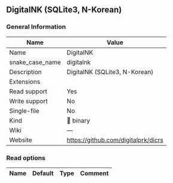 
## DigitalNK (SQLite3, N-Korean) ##

### General Information ###
Name | Value
---- | -------
Name | DigitalNK
snake_case_name | digitalnk
Description | DigitalNK (SQLite3, N-Korean)
Extensions | 
Read support | Yes
Write support | No
Single-file | No
Kind | 🔢 binary
Wiki | ―
Website | https://github.com/digitalprk/dicrs


### Read options ###
Name | Default | Type | Comment
---- | ------- | ---- | -------

